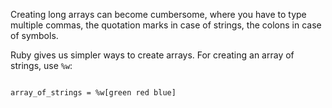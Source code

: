 Creating long arrays can become
cumbersome, where you have to type
multiple commas, the quotation marks in case of
strings, the colons in case of symbols.

Ruby gives us simpler ways to create
arrays. For creating an array of
strings, use `%w`:

<Editor lang="ruby">
<code>
array_of_strings = %w[green red blue]
</code>
</Editor>